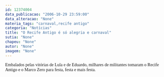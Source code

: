```yaml
---
id: 12374004
data_publicacao: "2006-10-29 23:59:00"
data_alteracao: "None"
materia_tags: "carnaval,recife antigo"
categoria: "Notícias"
title: "O Recife Antigo é só alegria e carnaval"
sutia: "None"
chapeu: "None"
autor: "None"
imagem: "None"
---
```

<p><FONT face=Verdana>Embalados pelas vitórias de Lula e de Eduardo, milhares de militantes tomaram o Recife Antigo e o Marco Zero para festa, festa e mais festa.</FONT> </p>
